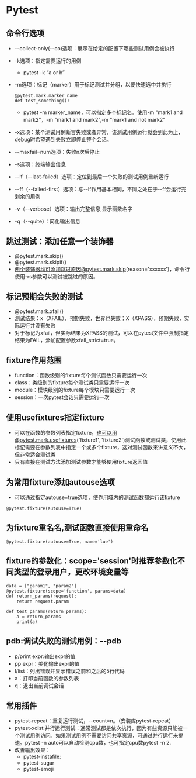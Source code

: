 # Pytest
## 命令行选项
- --collect-only(--co)选项：展示在给定的配置下哪些测试用例会被执行
  

- -k选项：指定需要运行的用例
    - pytest -k “a or b”
    
    
- -m选项：标记（marker）用于标记测试并分组，以便快速选中并执行
    ```
    @pytest.mark.marker_name
    def test_something():
    ```
  - pytest -m marker_name，可以指定多个标记名。使用-m "mark1 and mark2"，-m "mark1 and mark2",-m "mark1 and not mark2"


- -x选项：某个测试用例断言失败或者异常，该测试用例运行就会到此为止，debug时希望遇到失败立即停止整个会话。


- --maxfail=num选项：失败n次后停止


- -s选项：终端输出信息


- --lf（--last-failed）选项：定位到最后一个失败的测试用例重新运行


- --ff（--failed-first）选项：与--lf作用基本相同，不同之处在于--ff会运行完剩余的用例


- -v（--verbose）选项：输出完整信息,显示函数名字


- -q（--quite）：简化输出信息

## 跳过测试：添加任意一个装饰器
- @pytest.mark.skip()
- @pytest.mark.skipif()
- 两个装饰器均可添加跳过原因@pytest.mark.skip(reason='xxxxxx')，命令行使用-rs参数可以测试被跳过的原因。

## 标记预期会失败的测试
- @pytest.mark.xfail()
- 测试结果：x（XFAIL），预期失败，世界也失败；X（XPASS），预期失败，实际运行并没有失败
- 对于标记为xfail，但实际结果为XPASS的测试，可以在pytest文件中强制指定结果为FAIL，添加配置参数xfail_strict=true。

## fixture作用范围
- function：函数级别的fixture每个测试函数只需要运行一次
- class：类级别的fixture每个测试类只需要运行一次
- module：模块级别的fixture每个模块只需要运行一次
- session：一次pytest会话只需要运行一次

## 使用usefixtures指定fixture
- 可以在函数的参数列表指定fixture，也可以用@pytest.mark.usefixtures('fixture1', 'fixture2')测试函数或测试类，使用此标记需要在参数列表中指定一个或多个fixture，这对测试函数来讲意义不大，但非常适合测试类
- 只有直接在测试方法添加测试参数才能够使用fixture返回值

## 为常用fixture添加autouse选项
- 可以通过指定autouse=true选项，使作用域内的测试函数都运行该fixture
```
@pytest.fixture(autouse=True)
```

## 为fixture重名名,测试函数直接使用重命名
```
@pytest.fixture(autouse=True, name='lue')
```

## fixture的参数化：scope='session'时推荐参数化不同类型的登录用户，更改环境变量等
```angular2html
data = ["param1", "param2"]
@pytest.fixture(scope='function', params=data)
def return_params(request):
    return request.param

def test_params(return_params):
    a = return_params
    print(a)
```

## pdb:调试失败的测试用例：--pdb
- p/print expr:输出expr的值
- pp expr：美化输出expr的值
- l/list：列出错误并显示错误之前和之后的5行代码
- a：打印当前函数的参数列表
- q：退出当前调试会话

## 常用插件
- pytest-repeat：重复运行测试，--count=n。（安装库pytest-repeat）
- pytest-xdist:并行运行测试：通常测试都是依次执行，因为有些资源只能被一个测试用例访问。如果测试用例不需要访问共享资源，可通过并行运行来提速。pytest -n auto可以自动检测cpu数，也可指定cpu数pytest -n 2.
- 改善输出效果：
  - pytest-instafile:
  - pytest-sugar
  - pytest-emoji
